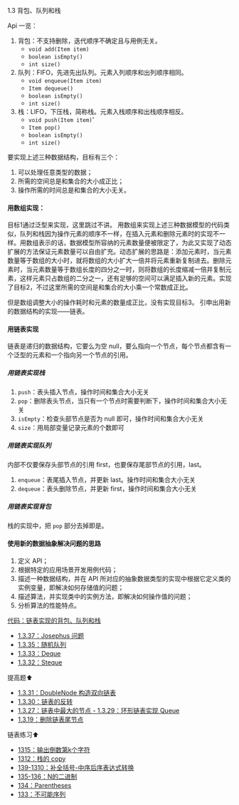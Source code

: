 1.3 背包、队列和栈

Api 一览：

1. 背包：不支持删除，迭代顺序不确定且与用例无关。
	* `void add(Item item)`
	* `boolean isEmpty()`
	* `int size()`
2. 队列：FIFO，先进先出队列。元素入列顺序和出列顺序相同。
	* `void enqueue(Item item)`
	* `Item dequeue()`
	* `boolean isEmpty()`
	* `int size()`
3. 栈：LIFO，下压栈，简称栈。元素入栈顺序和出栈顺序相反。
	* `void push(Item item)`'
	* `Item pop()`
	* `boolean isEmpty()`
	* `int size()`

要实现上述三种数据结构，目标有三个：

1. 可以处理任意类型的数据；
2. 所需的空间总是和集合的大小成正比；
3. 操作所需的时间总是和集合的大小无关。

#### 用数组实现：

目标1通过泛型来实现，这里跳过不讲。
用数组来实现上述三种数据模型的代码类似，队列和栈因为操作元素的顺序不一样，在插入元素和删除元素时的实现不一样。用数组表示的话，数据模型所容纳的元素数量便被限定了，为此又实现了动态扩展的方法保证元素数量可以自由扩充。动态扩展的思路是：添加元素时，当元素数量等于数组的大小时，就将数组的大小扩大一倍并将元素重新复制进去。删除元素时，当元素数量等于数组长度的四分之一时，则将数组的长度缩减一倍并复制元素，这样元素只占数组的二分之一，还有足够的空间可以满足插入新的元素。实现了目标2，不过这里所需的空间是和集合的大小乘一个常数成正比。

但是数组调整大小的操作耗时和元素的数量成正比，没有实现目标3。
引申出用新的数据结构的实现——链表。

#### 用链表实现
链表是递归的数据结构，它要么为空 null，要么指向一个节点，每个节点都含有一个泛型的元素和一个指向另一个节点的引用。
##### 用链表实现栈
1. `push`：表头插入节点，操作时间和集合大小无关
2. `pop`：删除表头节点，当只有一个节点时需要判断下，操作时间和集合大小无关
3. `isEmpty`：检查头部节点是否为 null 即可，操作时间和集合大小无关
4. `size`：用局部变量记录元素的个数即可

##### 用链表实现队列
内部不仅要保存头部节点的引用 first，也要保存尾部节点的引用，last。

1. `enqueue`：表尾插入节点，并更新 last。操作时间和集合大小无关
2. `dequeue`：表头删除节点，并更新 first，操作时间和集合大小无关

##### 用链表实现背包
栈的实现中，把 `pop` 部分去掉即是。

#### 使用新的数据抽象解决问题的思路
1. 定义 API；
2. 根据特定的应用场景开发用例代码；
3. 描述一种数据结构，并在 API 所对应的抽象数据类型的实现中根据它定义类的实例变量，即解决如何存储值的问题；
4. 描述算法，并实现类中的实例方法，即解决如何操作值的问题；
5. 分析算法的性能特点。

[代码：链表实现的背包、队列和栈](https://github.com/hexintao/blog/blob/master/algs4/1.3/bagQueueAndStack.md)

* [1.3.37：Josephus 问题](https://github.com/hexintao/blog/blob/master/algs4/1.3/1337.md)
* [1.3.35：随机队列](https://github.com/hexintao/blog/blob/master/algs4/1.3/1335.md)
* [1.3.33：Deque](https://github.com/hexintao/blog/blob/master/algs4/1.3/1333.md)
* [1.3.32：Steque](https://github.com/hexintao/blog/blob/master/algs4/1.3/1332.md)


提高题⬆️

* [1.3.31：DoubleNode 构造双向链表](https://github.com/hexintao/blog/blob/master/algs4/1.3/1331.md)
* [1.3.30：链表的反转](https://github.com/hexintao/blog/blob/master/algs4/1.3/1330.md)
* [1.3.27：链表中最大的节点 - 1.3.29：环形链表实现 Queue](https://github.com/hexintao/blog/blob/master/algs4/1.3/1319.md)
* [1.3.19：删除链表尾节点](https://github.com/hexintao/blog/blob/master/algs4/1.3/1319.md)

链表练习⬆️
	
* [1315：输出倒数第k个字符](https://github.com/hexintao/blog/blob/master/algs4/1.3/1315.md)
* [1312：栈的 copy](https://github.com/hexintao/blog/blob/master/algs4/1.3/1312.md)
* [139-1310：补全括号-中序后序表达式转换](https://github.com/hexintao/blog/blob/master/algs4/1.3/139.md)
* [135-136：N的二进制](https://github.com/hexintao/blog/blob/master/algs4/1.3/135.md)
* [134：Parentheses](https://github.com/hexintao/blog/blob/master/algs4/1.3/134.md)
* [133：不可能序列](https://github.com/hexintao/blog/blob/master/algs4/1.3/133.md)